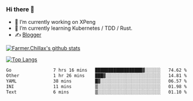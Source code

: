### Hi there 👋

- 🔭 I’m currently working on XPeng
- 🌱 I’m currently learning Kubernetes / TDD / Rust.
- ✍️ [Blogger](https://blog.farmer233.top)
<!-- - 🤔 [My Gitee](https://gitee.com/Farmer-chong) -->


[![Farmer.Chillax's github stats](https://github-readme-stats.vercel.app/api?username=FarmerChillax)](https://github.com/anuraghazra/github-readme-stats)

[![Top Langs](https://github-readme-stats.vercel.app/api/top-langs/?username=FarmerChillax&layout=compact&hide=html,css,javascript)](https://github.com/anuraghazra/github-readme-stats)


<a href="https://wakatime.com/@Farmer"> </a>
          <!--START_SECTION:waka-->

```txt
Go                7 hrs 16 mins   ██████████████████▓░░░░░░   74.62 %
Other             1 hr 26 mins    ███▓░░░░░░░░░░░░░░░░░░░░░   14.81 %
YAML              38 mins         █▓░░░░░░░░░░░░░░░░░░░░░░░   06.57 %
INI               11 mins         ▒░░░░░░░░░░░░░░░░░░░░░░░░   01.98 %
Text              6 mins          ▒░░░░░░░░░░░░░░░░░░░░░░░░   01.10 %
```

<!--END_SECTION:waka-->



<!--
**Farmer-chong/Farmer-chong** is a ✨ _special_ ✨ repository because its `README.md` (this file) appears on your GitHub profile.

Here are some ideas to get you started:

- 🔭 I’m currently working on ...
- 🌱 I’m currently learning ...
- 👯 I’m looking to collaborate on ...
- 🤔 I’m looking for help with ...
- 💬 Ask me about ...
- 📫 How to reach me: ...
- 😄 Pronouns: ...
- ⚡ Fun fact: ...
-->
